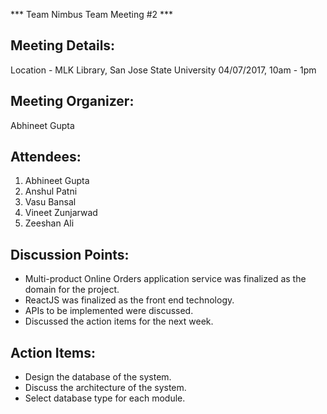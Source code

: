 *** Team Nimbus Team Meeting #2 ***


## Meeting Details:
Location - MLK Library, San Jose State University
04/07/2017, 10am - 1pm
  

## Meeting Organizer:
Abhineet Gupta
  

## Attendees:
1. Abhineet Gupta
2. Anshul Patni
3. Vasu Bansal
4. Vineet Zunjarwad
5. Zeeshan Ali
  

## Discussion Points:
- Multi-product Online Orders application service was finalized as the domain for the project.
- ReactJS was finalized as the front end technology.
- APIs to be implemented were discussed.
- Discussed the action items for the next week.
  

## Action Items:
- Design the database of the system.
- Discuss the architecture of the system.
- Select database type for each module.